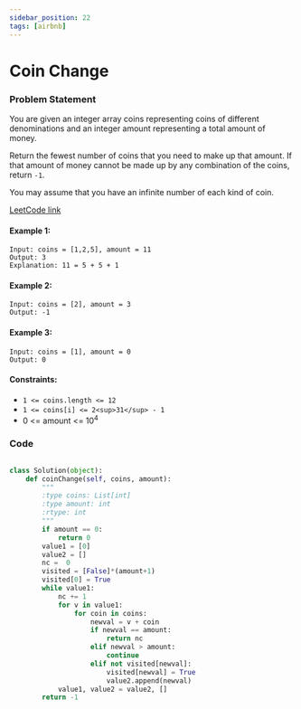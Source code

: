```yaml
---
sidebar_position: 22
tags: [airbnb]
---
```


# Coin Change

### Problem Statement

You are given an integer array coins representing coins of different denominations and an integer amount representing a total amount of money.

Return the fewest number of coins that you need to make up that amount. If that amount of money cannot be made up by any combination of the coins, return `-1`.

You may assume that you have an infinite number of each kind of coin.

[LeetCode link](https://leetcode.com/problems/coin-change)

#### Example 1:

```
Input: coins = [1,2,5], amount = 11
Output: 3
Explanation: 11 = 5 + 5 + 1
```

#### Example 2:

```
Input: coins = [2], amount = 3
Output: -1
```

#### Example 3:

```
Input: coins = [1], amount = 0
Output: 0
```

#### Constraints:

- `1 <= coins.length <= 12`
- `1 <= coins[i] <= 2<sup>31</sup> - 1`
- 0 <= amount <= 10<sup>4</sup>

### Code

```python title="Python Code"

class Solution(object):
    def coinChange(self, coins, amount):
        """
        :type coins: List[int]
        :type amount: int
        :rtype: int
        """
        if amount == 0:
            return 0
        value1 = [0]
        value2 = []
        nc =  0
        visited = [False]*(amount+1)
        visited[0] = True
        while value1:
            nc += 1
            for v in value1:
                for coin in coins:
                    newval = v + coin
                    if newval == amount:
                        return nc
                    elif newval > amount:
                        continue
                    elif not visited[newval]:
                        visited[newval] = True
                        value2.append(newval)
            value1, value2 = value2, []
        return -1
```
